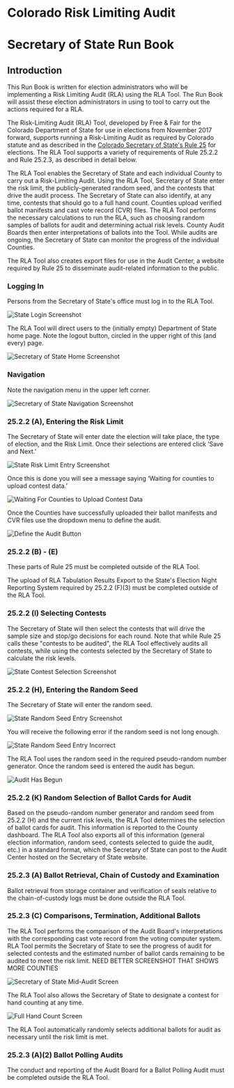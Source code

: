 # Colorado Risk Limiting Audit 
# Secretary of State Run Book 

## Introduction

This Run Book is written for election administrators who will be
implementing a Risk Limiting Audit (RLA) using the RLA Tool.  The Run
Book will assist these election administrators in using to tool to
carry out the actions required for a RLA.

The Risk-Limiting Audit (RLA) Tool, developed by Free & Fair for the
Colorado Department of State for use in elections from November 2017
forward, supports running a Risk-Limiting Audit as required by
Colorado statute and as described in
the
[Colorado Secretary of State's Rule 25](http://www.sos.state.co.us/pubs/rule_making/CurrentRules/8CCR1505-1/ElectionRules.pdf) for
elections. The RLA Tool supports a variety of requirements of Rule
25.2.2 and Rule 25.2.3, as described in detail below.

The RLA Tool enables the Secretary of State and each individual County
to carry out a Risk-Limiting Audit. Using the RLA Tool, Secretary of
State enter the risk limit, the publicly-generated random seed, and
the contests that drive the audit process. The Secretary of State can
also identify, at any time, contests that should go to a full hand
count. Counties upload verified ballot manifests and cast vote record
(CVR) files. The RLA Tool performs the necessary calculations to run
the RLA, such as choosing random samples of ballots for audit and
determining actual risk levels. County Audit Boards then enter
interpretations of ballots into the Tool. While audits are ongoing,
the Secretary of State can monitor the progress of the individual
Counties.

The RLA Tool also creates export files for use in the Audit Center, a
website required by Rule 25 to disseminate audit-related information
to the public.
 
### Logging In

Persons from the Secretary of State's office must log in to the RLA Tool.

![State Login Screenshot](./screenshots/1-sos_login.png)

The RLA Tool will direct users to the (initially empty) Department of 
State home page. Note the logout button, circled in the upper right 
of this (and every) page.

![Secretary of State Home Screenshot](./screenshots/2-sos_initial_landing_page.png)

### Navigation

Note the navigation menu in the upper left corner.

![Secretary of State Navigation Screenshot](./screenshots/2-sos_nav.png)

### 25.2.2 (A), Entering the Risk Limit

The Secretary of State will enter date the election will take place, the type
of election, and the Risk Limit. Once their selections are entered click ‘Save
and Next.’

![State Risk Limit Entry Screenshot](./screenshots/4-sos_define_audit_save_and_next.png)

Once this is done you will see a message saying ‘Waiting for counties to upload contest
data.’

![Waiting For Counties to Upload Contest Data](./screenshots/6-comparison_risk_limit_now_set.png)

Once the Counties have successfully uploaded their ballot manifests and CVR
files use the dropdown menu to define the audit.

![Define the Audit Button](./screenshots/3-sos_define_audit_button_in_dropdown.png)

### 25.2.2 (B) - (E)

These parts of Rule 25 must be completed outside of the RLA Tool.


The upload of RLA Tabulation Results Export to the State's Election
Night Reporting System required by 25.2.2 (F)(3) must be completed
outside of the RLA Tool.

### 25.2.2 (I) Selecting Contests

The Secretary of State will then select the contests that will drive the
sample size and stop/go decisions for each round.  Note that while
Rule 25 calls these "contests to be audited", the RLA Tool effectively
audits all contests, while using the contests selected by the
Secretary of State to calculate the risk levels.

![State Contest Selection Screenshot](./screenshots/8-sos_selects_contest_reason_why_dropdown.png)

### 25.2.2 (H), Entering the Random Seed

The Secretary of State will enter the random seed.

![State Random Seed Entry Screenshot](./screenshots/12-enter_random_seed_about_to_click.png)

You will receive the following error if the random seed is not long enough.

![State Random Seed Entry Incorrect](./screenshots/13-entered_incorrect_random_seed.png)


The RLA Tool uses the random seed in the required pseudo-random number
generator. Once the random seed is entered the audit has begun.

![Audit Has Begun](./screenshots/14-the_audit_is_launched.png)

### 25.2.2 (K) Random Selection of Ballot Cards for Audit

Based on the pseudo-random number generator and random seed from
25.2.2 (H) and the current risk levels, the RLA Tool determines the
selection of ballot cards for audit. This information is reported to the 
County dashboard. The RLA Tool also exports all of this information (general election
information, random seed, contests selected to guide the audit, etc.)
in a standard format, which the Secretary of State can post to the
Audit Center hosted on the Secretary of State website.

### 25.2.3 (A) Ballot Retrieval, Chain of Custody and Examination

Ballot retrieval from storage container and verification of seals
relative to the chain-of-custody logs must be done outside the RLA
Tool.

### 25.2.3 (C) Comparisons, Termination, Additional Ballots

The RLA Tool performs the comparison of the Audit Board's
interpretations with the corresponding cast vote record from the
voting computer system. RLA Tool permits the Secretary of State to 
see the progress of audit for selected contests and the estimated 
number of ballot cards remaining to be audited to meet the risk limit.
NEED BETTER SCREENSHOT THAT SHOWS MORE COUNTIES

![Secretary of State Mid-Audit Screen](./screenshots/16-audit_status.png)

The RLA Tool also allows the Secretary of State to designate a contest
for hand counting at any time.

![Full Hand Count Screen](./screenshots/9-sos_chooses_full_hand_count.png)

The RLA Tool automatically randomly selects additional ballots for
audit as necessary until the risk limit is met.

### 25.2.3 (A)(2) Ballot Polling Audits

The conduct and reporting of the Audit Board for a Ballot Polling
Audit must be completed outside the RLA Tool.
